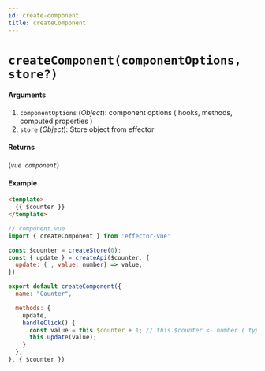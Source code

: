 ```yaml
---
id: create-component
title: createComponent
---
```


# `createComponent(componentOptions, store?)`

#### Arguments

1. `componentOptions` (_Object_): component options ( hooks, methods, computed properties )
2. `store` (_Object_): Store object from effector

#### Returns

(_`vue component`_)

#### Example

```html
<template>
  {{ $counter }}
</template>
```

```js
// component.vue
import { createComponent } from 'effector-vue'

const $counter = createStore(0);
const { update } = createApi($counter, {
  update: (_, value: number) => value,
})

export default createComponent({
  name: "Counter",

  methods: {
    update,
    handleClick() {
      const value = this.$counter + 1; // this.$counter <- number ( typescript tips )
      this.update(value);
    }
  },
}, { $counter })
```
